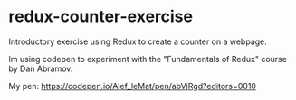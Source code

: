 # redux-counter-exercise
Introductory exercise using Redux to create a counter on a webpage.

Im using codepen to experiment with the "Fundamentals of Redux" course by Dan Abramov.

My pen:
  https://codepen.io/Alef_leMat/pen/abVjRgd?editors=0010
